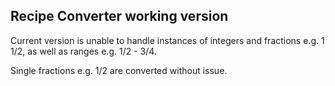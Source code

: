 ## Recipe Converter working version

Current version is unable to handle instances of integers and fractions e.g. 1 1/2, as well as ranges e.g. 1/2 - 3/4.

Single fractions e.g. 1/2 are converted without issue.
